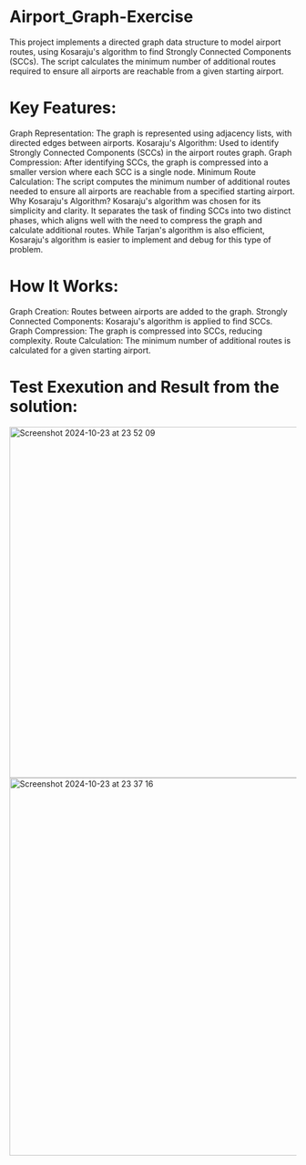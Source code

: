 # Airport_Graph-Exercise

This project implements a directed graph data structure to model airport routes, using Kosaraju's algorithm to find Strongly Connected Components (SCCs). The script calculates the minimum number of additional routes required to ensure all airports are reachable from a given starting airport.

# Key Features:
Graph Representation: The graph is represented using adjacency lists, with directed edges between airports.
Kosaraju's Algorithm: Used to identify Strongly Connected Components (SCCs) in the airport routes graph.
Graph Compression: After identifying SCCs, the graph is compressed into a smaller version where each SCC is a single node.
Minimum Route Calculation: The script computes the minimum number of additional routes needed to ensure all airports are reachable from a specified starting airport.
Why Kosaraju's Algorithm?
Kosaraju's algorithm was chosen for its simplicity and clarity. It separates the task of finding SCCs into two distinct phases, which aligns well with the need to compress the graph and calculate additional routes. While Tarjan's algorithm is also efficient, Kosaraju's algorithm is easier to implement and debug for this type of problem.

# How It Works:
Graph Creation: Routes between airports are added to the graph.
Strongly Connected Components: Kosaraju's algorithm is applied to find SCCs.
Graph Compression: The graph is compressed into SCCs, reducing complexity.
Route Calculation: The minimum number of additional routes is calculated for a given starting airport.

# Test Exexution and Result from the solution:
<img width="616" alt="Screenshot 2024-10-23 at 23 52 09" src="https://github.com/user-attachments/assets/50f50fcc-0248-440f-9876-1a4f68c421c1">

<img width="663" alt="Screenshot 2024-10-23 at 23 37 16" src="https://github.com/user-attachments/assets/faf32f89-77b1-4a1f-940a-ca815e47bdc0">
